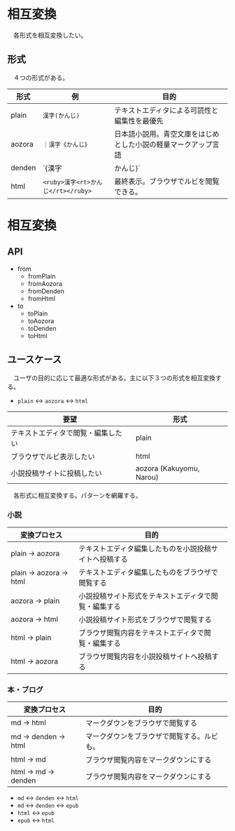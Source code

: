 # 相互変換

　各形式を相互変換したい。

## 形式

　４つの形式がある。

形式|例|目的
----|--|----
plain|`漢字(かんじ)`|テキストエディタによる可読性と編集性を最優先
aozora|`｜漢字《かんじ》`|日本語小説用。青空文庫をはじめとした小説の軽量マークアップ言語
denden|`{漢字|かんじ}`|電子書籍用。元はmarkdownにrubyを追加したもの。
html|`<ruby>漢字<rt>かんじ</rt></ruby>`|最終表示。ブラウザでルビを閲覧できる。

# 相互変換

## API

* from
    * fromPlain
    * fromAozora
    * fromDenden
    * fromHtml
* to
    * toPlain
    * toAozora
    * toDenden
    * toHtml

## ユースケース

　ユーザの目的に応じて最適な形式がある。主に以下３つの形式を相互変換する。

* `plain` <-> `aozora` <-> `html`

要望|形式
----|----
テキストエディタで閲覧・編集したい|plain
ブラウザでルビ表示したい|html
小説投稿サイトに投稿したい|aozora (Kakuyomu, Narou)

　各形式に相互変換する。パターンを網羅する。

### 小説

変換プロセス|目的
------------|----
plain -> aozora|テキストエディタ編集したものを小説投稿サイトへ投稿する
plain -> aozora -> html|テキストエディタ編集したものをブラウザで閲覧する
aozora -> plain|小説投稿サイト形式をテキストエディタで閲覧・編集する
aozora -> html|小説投稿サイト形式をブラウザで閲覧する
html -> plain|ブラウザ閲覧内容をテキストエディタで閲覧・編集する
html -> aozora|ブラウザ閲覧内容を小説投稿サイトへ投稿する

### 本・ブログ

変換プロセス|目的
------------|----
md -> html|マークダウンをブラウザで閲覧する
md -> denden -> html|マークダウンをブラウザで閲覧する。ルビも。
html -> md|ブラウザ閲覧内容をマークダウンにする
html -> md -> denden|ブラウザ閲覧内容をマークダウンにする

* `md` <-> `denden` <-> `html`
* `md` <-> `denden` <-> `epub`
* `html` <-> `epub`
* `epub` <-> `html`

